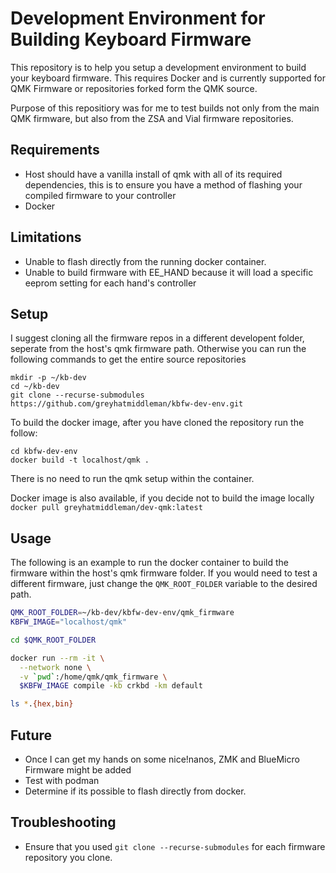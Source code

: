 # Development Environment for Building Keyboard Firmware
This repository is to help you setup a development environment to build your keyboard firmware. This requires Docker and is currently supported for QMK Firmware or repositories forked form the QMK source.

Purpose of this repositiory was for me to test builds not only from the main QMK firmware, but also from the ZSA and Vial firmware repositories.


## Requirements
- Host should have a vanilla install of qmk with all of its required dependencies, this is to ensure you have a method of flashing your compiled firmware to your controller
- Docker


## Limitations
- Unable to flash directly from the running docker container.
- Unable to build firmware with EE_HAND because it will load a specific eeprom setting for each hand's controller


## Setup
I suggest cloning all the firmware repos in a different developent folder, seperate from the host's qmk firmware path. Otherwise you can run the following commands to get the entire source repositories

```
mkdir -p ~/kb-dev
cd ~/kb-dev
git clone --recurse-submodules https://github.com/greyhatmiddleman/kbfw-dev-env.git
```

To build the docker image, after you have cloned the repository run the follow:
```
cd kbfw-dev-env
docker build -t localhost/qmk .
```
There is no need to run the qmk setup within the container.

Docker image is also available, if you decide not to build the image locally `docker pull greyhatmiddleman/dev-qmk:latest`


## Usage
The following is an example to run the docker container to build the firmware within the host's qmk firmware folder. If you would need to test a different firmware, just change the `QMK_ROOT_FOLDER` variable to the desired path.

```bash
QMK_ROOT_FOLDER=~/kb-dev/kbfw-dev-env/qmk_firmware
KBFW_IMAGE="localhost/qmk"

cd $QMK_ROOT_FOLDER

docker run --rm -it \
  --network none \
  -v `pwd`:/home/qmk/qmk_firmware \
  $KBFW_IMAGE compile -kb crkbd -km default

ls *.{hex,bin}
```


## Future
- Once I can get my hands on some nice!nanos, ZMK and BlueMicro Firmware might be added
- Test with podman
- Determine if its possible to flash directly from docker.


## Troubleshooting
- Ensure that you used `git clone --recurse-submodules` for each firmware repository you clone.
